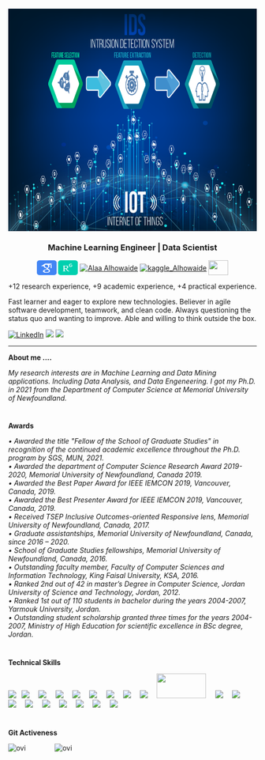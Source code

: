 <p><img src="https://github.com/azalhowaide/azalhowaide/blob/main/2.png" height="450" align="center"/></p>
<p><h3 align="center">Machine Learning Engineer | Data Scientist </h3></p>
<p align="center">
<a href="https://scholar.google.com/citations?hl=en&authuser=1&user=MtM9wbwAAAAJ" target="blank"><img align="center" src="https://github.com/azalhowaide/azalhowaide/blob/main/google_scholar_icon_130918.png" alt="Alaa Alhowaide" height="30" width="40" /></a>
<a href="https://www.researchgate.net/profile/Alaa-Alhowaide" target="blank"><img align="center" src="https://github.com/azalhowaide/azalhowaide/blob/main/researchgate_icon_130843.png" alt="Alaa Alhowaide" height="30" width="40" /></a>
<a href="https://www.linkedin.com/in/alaalhowaide/" target="blank"><img align="center" src="https://image.flaticon.com/icons/png/128/174/174857.png" alt="Alaa Alhowaide" height="30" width="40" /></a>  
<a href="https://www.kaggle.com/azalhowaide" target="blank"><img align="center" src="https://www.vectorlogo.zone/logos/kaggle/kaggle-icon.svg" alt="kaggle_Alhowaide" height="30" width="40" /></a>
<a href = "mailto: azalhowaide@mun.ca"><img align="center" src="https://seeklogo.com/images/G/gmail-new-2020-logo-32DBE11BB4-seeklogo.com.png" height="30" width="40" /></a>
</p>
<p>
+12 research experience, +9 academic experience, +4 practical experience.

Fast learner and eager to explore new technologies. Believer in agile software development, teamwork, and clean code. Always questioning the status quo and wanting to improve. Able and willing to think outside the box.
</p>
<!-- https://github-readme-stats.vercel.app/api?username=DennisHartrampf&show_icons=true -->
<p>
  <a href="https://www.linkedin.com/in/alaalhowaide/"><img src="https://img.shields.io/badge/LinkedIn--_.svg?style=social&logo=linkedin" alt="LinkedIn"></a>
  <a href="#"><img src="https://img.shields.io/badge/Degree-Ph.D.-_.svg?"></a>
  <a href="#"><img src="https://img.shields.io/badge/Interests-Machine Learning, Data Mining, Cybersecurity-_.svg?"></a>
</p>
<hr>
<b>About me ....</b>
<p align="left">
  <em>My research interests are in Machine Learning and Data Mining applications. Including Data Analysis, and Data Engeneering. I got my Ph.D. in 2021 from the Department of Computer Science at Memorial University of Newfoundland.</em>
</p>
<h1></h1>
<b>Awards</b>
<p align="left">
  <em>
    •	Awarded the title "Fellow of the School of Graduate Studies" in recognition of the continued academic excellence throughout the Ph.D. program by SGS, MUN, 2021.<br>
•	Awarded  the department of Computer Science Research Award 2019-2020,  Memorial University of Newfoundland, Canada  2019.<br>
•	Awarded the Best Paper Award for IEEE IEMCON 2019, Vancouver, Canada, 2019.<br>
•	Awarded the Best Presenter Award for IEEE IEMCON 2019, Vancouver, Canada, 2019.<br>
•	Received TSEP Inclusive Outcomes-oriented Responsive lens, Memorial University of Newfoundland, Canada, 2017.<br>
•	Graduate assistantships, Memorial University of Newfoundland, Canada, since 2016 – 2020.<br>
•	School of Graduate Studies fellowships, Memorial University of Newfoundland, Canada, 2016.<br>
•	Outstanding faculty member, Faculty of Computer Sciences and Information Technology, King Faisal University, KSA, 2016.<br>
•	Ranked 2nd out of 42 in master’s Degree in Computer Science, Jordan University of Science and Technology, Jordan, 2012.<br>
•	Ranked 1st out of 110 students in bachelor during the years 2004-2007, Yarmouk University, Jordan.<br>
•	Outstanding student scholarship granted three times for the years 2004-2007, Ministry of High Education for scientific excellence in BSc degree, Jordan.<br>
  </em>
</p>
<h1></h1>

<b>Technical Skills</b><br>
<p align="left">
  <code><img height="50" src="https://github.com/uannabi/-/blob/master/resource/git.svg"></code>
  <code> <img height="50" src="https://github.com/uannabi/-/blob/master/resource/python-icon.svg"> </code>
  <code> <img height="50" src="https://www.vectorlogo.zone/logos/java/java-ar21.svg"> </code>
  <code> <img height="50" src="https://upload.wikimedia.org/wikipedia/commons/7/7e/Spyder_logo.svg"> </code>
  <code> <img height="50" src="https://www.vectorlogo.zone/logos/jupyter/jupyter-ar21.svg"> </code>
  <code> <img height="50" src="https://www.vectorlogo.zone/logos/dotnet/dotnet-ar21.svg"> </code>
  <code> <img height="50" src="https://www.vectorlogo.zone/logos/w3_html5/w3_html5-ar21.svg"> </code>
  <code> <img height="50" src="https://www.vectorlogo.zone/logos/mysql/mysql-ar21.svg"> </code>
  <code> <img height="50" src="https://www.vectorlogo.zone/logos/sqlite/sqlite-ar21.svg"> </code>
  <code> <img height="50" src="https://matplotlib.org/2.2.5/_images/sphx_glr_logos2_001.png" width='100'> </code>
  <code> <img height="50" src="https://upload.wikimedia.org/wikipedia/commons/thumb/e/ed/Pandas_logo.svg/768px-Pandas_logo.svg.png"> </code>
  <code> <img height="50" src="https://www.vectorlogo.zone/logos/numpy/numpy-ar21.svg"> </code>
  <code> <img height="50" src="https://raw.githubusercontent.com/valohai/ml-logos/master/scipy.svg"> </code>
  <code> <img height="50" src="https://www.vectorlogo.zone/logos/netlifyapp_watercss/netlifyapp_watercss-ar21.svg"> </code>
  <code> <img height="50" src="https://seeklogo.com/images/S/scikit-learn-logo-8766D07E2E-seeklogo.com.png"> </code>
  <code> <img height="50" src="https://www.vectorlogo.zone/logos/microsoft_azure/microsoft_azure-ar21.svg"> </code>
  <code> <img height="50" src="https://www.vectorlogo.zone/logos/eclipse/eclipse-ar21.svg"> </code>
  <code> <img height="50" src="https://www.vectorlogo.zone/logos/oracle/oracle-ar21.svg"> </code>
  <code> <img height="50" src="https://www.vectorlogo.zone/logos/adobe_illustrator/adobe_illustrator-ar21.svg"> </code>
</p>
<h1></h1>
<b>Git Activeness</b><br>
<p><img align="left" src="https://github-readme-stats.vercel.app/api/top-langs?username=OvinduWijethunge&show_icons=true&locale=en&layout=compact&theme=chartreuse-dark" alt="ovi" /></p>
<p>&nbsp;<img align="right" src="https://github-readme-stats.vercel.app/api?username=OvinduWijethunge&show_icons=true&locale=en&theme=chartreuse-dark" alt="ovi" width="410" /></p>
<h1></h1>
